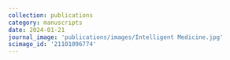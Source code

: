 ```yaml
---
collection: publications
category: manuscripts
date: 2024-01-21
journal_image: 'publications/images/Intelligent Medicine.jpg'
scimago_id: '21101096774'
---
```

